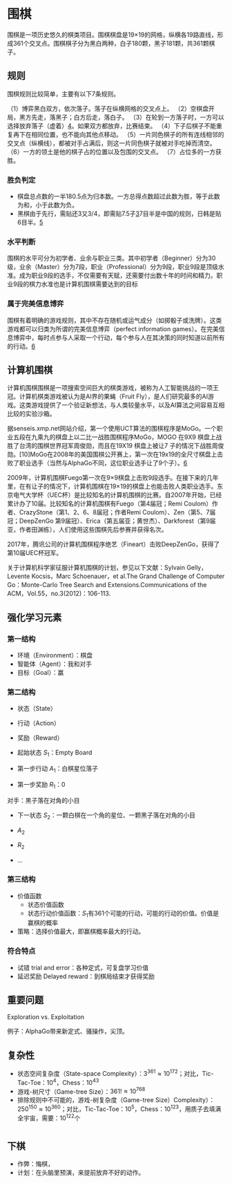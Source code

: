 

<!--
 * @version:
 * @Author:  StevenJokess（蔡舒起） https://github.com/StevenJokess
 * @Date: 2023-03-29 20:42:36
 * @LastEditors:  StevenJokess（蔡舒起） https://github.com/StevenJokess
 * @LastEditTime: 2023-04-25 22:40:15
 * @Description:
 * @Help me: 如有帮助，请赞助，失业3年了。![支付宝收款码](https://github.com/StevenJokess/d2rl/blob/master/img/%E6%94%B6.jpg)
 * @TODO::
 * @Reference:
-->
# 围棋

围棋是一项历史悠久的棋类项目。围棋棋盘是19×19的网格，纵横各19路直线，形成361个交叉点。围棋棋子分为黑白两种，白子180颗，黑子181颗，共361颗棋子。

## 规则

围棋规则比较简单，主要有以下7条规则。

（1）博弈黑白双方，依次落子。落子在纵横网格的交叉点上。
（2）空棋盘开局，黑方先走，落黑子；白方后走，落白子。
（3）在轮到一方落子时，一方可以选择放弃落子（虚着）[4]。如果双方都放弃，比赛结束。
（4）下子后棋子不能重复再下在相同位置，也不能向其他点移动。
（5）一片同色棋子的所有连线相邻的交叉点（纵横线），都被对手占满后，则这一片同色棋子就被对手吃掉而清空。
（6）一方的领土是他的棋子占的位置以及包围的交叉点。
（7）占位多的一方获胜。

### 胜负判定

- 棋盘总点数的一半180.5点为归本数。一方总得点数超过此数为胜，等于此数为和，小于此数为负。
- 黑棋由于先行，需贴还3又3/4，即需贴7.5子[3]7目半是中国的规则，日韩是贴6目半。[5]

### 水平判断

围棋的水平可分为初学者、业余与职业三类。其中初学者（Beginner）分为30级，业余（Master）分为7段，职业（Professional）分为9段，职业9段是顶级水准。成为职业9段的选手，不仅需要有天赋，还需要付出数十年的时间和精力。职业9段的棋力水准也是计算机围棋需要达到的目标

### 属于完美信息博弈

围棋有着明确的游戏规则，其中不存在随机或运气成分（如掷骰子或洗牌）。这类游戏都可以归类为所谓的完美信息博弈（perfect information games）。在完美信息博弈中，每时点参与人采取一个行动，每个参与人在其决策的同时知道以前所有的行动。[6]

## 计算机围棋

计算机围棋围棋是一项搜索空间巨大的棋类游戏，被称为人工智能挑战的一项王冠。计算机棋类游戏被认为是AI界的果蝇（Fruit Fly），是人们研究最多的AI游戏。这类游戏提供了一个验证新想法，与人类较量水平，以及AI算法之间容易互相比较的实验沙箱。

据senseis.xmp.net网站介绍，第一个使用UCT算法的围棋程序是MoGo。一个职业五段在九乘九的棋盘上以二比一战胜围棋程序MoGo，MOGO 在9X9 棋盘上战胜了台湾的围棋世界冠军周俊勋，而且在19X19 棋盘上被让7 子的情况下战胜周俊勋。[10]MoGo在2008年的美国围棋公开赛上，第一次在19x19的全尺寸棋盘上击败了职业选手（当然与AlphaGo不同，这位职业选手让了9个子）。[6]

2009年，计算机围棋Fuego第一次在9×9棋盘上击败9段选手。在接下来的几年里，在有让子的情况下，计算机围棋在19×19的棋盘上也能击败人类职业选手。东京电气大学杯（UEC杯）是比较知名的计算机围棋的比赛。自2007年开始，已经累计办了10届。比较知名的计算机围棋有Fuego（第4届冠；Remi Coulom）作者、CrazyStone（第1、2、6、8届冠；作者Remi Coulom）、Zen（第5、7届冠；DeepZenGo 第9届冠）、Erica（第五届亚；黄世杰）、Darkforest（第9届亚，作者田渊栋），人们使用这些围棋先后参赛并获得名次。

2017年，腾讯公司的计算机围棋程序绝艺（Fineart）击败DeepZenGo，获得了第10届UEC杯冠军。

关于计算机科学家征服计算机围棋的计划，参见以下文献：Sylvain Gelly，Levente Kocsis，Marc Schoenauer，et al.The Grand Challenge of Computer Go：Monte-Carlo Tree Search and Extensions.Communications of the ACM，Vol.55，no.3(2012)：106-113.


## 强化学习元素

### 第一结构

- 环境（Environment）：棋盘
- 智能体（Agent）：我和对手
- 目标（Goal）：赢

### 第二结构

- 状态（State）
- 行动（Action）
- 奖励（Reward）

- 起始状态 $S_1$：Empty Board
- 第一步行动 $A_1$：白棋星位落子
- 第一步奖励 $R_1$：0

对手：黑子落在对角的小目

- 下一状态 $S_2$：一颗白棋在一个角的星位、一颗黑子落在对角的小目
- $A_2$
- $R_2$

- ...

### 第三结构

- 价值函数
  - 状态价值函数
  - 状态行动价值函数：$S_1$有361个可能的行动，可能的行动的价值。价值是赢棋的概率
- 策略：选择价值最大，即赢棋概率最大的行动。

### 符合特点

- 试错 trial and error：各种定式，可复盘学习价值
- 延迟奖励 Delayed reward：到棋局结束才获得奖励

## 重要问题

Exploration vs. Exploitation

例子：AlphaGo带来新定式、骚操作，尖顶。

## 复杂性

- 状态空间复杂度（State-space Complexity）：$3^361 ≈ 10^172$；对比，Tic-Tac-Toe：$10^4$，Chess：$10^43$
- 游戏-树尺寸（Game-tree Size）：$361! ≈ 10^768$
- 排除规则中不可能的，游戏-树复杂度（Game-tree Size）Complexity）：$250^150 ≈ 10^360$；对比，Tic-Tac-Toe：$10^5$，Chess：$10^123$，用质子去填满全宇宙，需要：$10^122$个

#

## 下棋

- 作弊：悔棋，
- 计划：在头脑里预演，来提前放弃不好的动作。

[1]: https://www.bilibili.com/video/BV1LZ4y1u7Rn/?spm_id_from=333.999.0.0&vd_source=bca0a3605754a98491958094024e5fe3
[2]: https://www.bilibili.com/video/BV1464y127i7/?spm_id_from=333.999.0.0&vd_source=bca0a3605754a98491958094024e5fe3
[3]: https://www.bilibili.com/video/BV1V44y1n793?p=32&vd_source=bca0a3605754a98491958094024e5fe3
[4]: https://baike.baidu.com/item/%E4%B8%AD%E5%9B%BD%E5%9B%B4%E6%A3%8B%E8%A7%84%E5%88%99/5425065
[5]: https://www.zhihu.com/question/25576990/answer/269988801
[6]: https://gwb.tencent.com/community/detail/106017
[7]: https://www.global-sci.org/intro/article_detail/auth/11441.html
